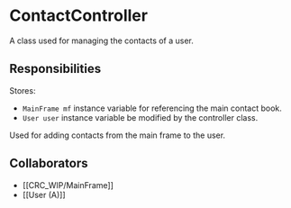 # ContactController
A class used for managing the contacts of a user.

## Responsibilities
Stores:
- `MainFrame mf` instance variable for referencing the main contact book.
- `User user` instance variable be modified by the controller class.

Used for adding contacts from the main frame to the user.

## Collaborators
- [[CRC_WIP/MainFrame]]
- [[User (A)]]